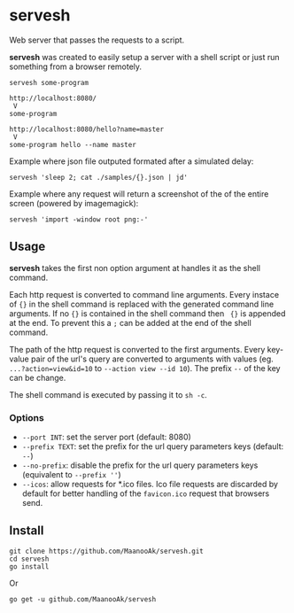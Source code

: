 # servesh

Web server that passes the requests to a script.

**servesh** was created to easily setup a server with a shell script or just run something from a browser remotely.

```
servesh some-program
```

```
http://localhost:8080/
 V
some-program
```

```
http://localhost:8080/hello?name=master
 V
some-program hello --name master
```

Example where json file outputed formated after a simulated delay:

```
servesh 'sleep 2; cat ./samples/{}.json | jd'
```

Example where any request will return a screenshot of the of the entire screen (powered by imagemagick):

```
servesh 'import -window root png:-'
```

## Usage

**servesh** takes the first non option argument at handles it as the shell command.

Each http request is converted to command line arguments. Every instace of `{}` in the shell command is replaced with the generated command line arguments. If no `{}` is contained in the shell command then ` {}` is appended at the end. To prevent this a `;` can be added at the end of the shell command.

The path of the http request is converted to the first arguments. Every key-value pair of the url's query are converted to arguments with values (eg. `...?action=view&id=10` to `--action view --id 10`). The prefix `--` of the key can be change.

The shell command is executed by passing it to `sh -c`.

### Options

- `--port INT`: set the server port (default: 8080)
- `--prefix TEXT`: set the prefix for the url query parameters keys (default: `--`)
- `--no-prefix`: disable the prefix for the url query parameters keys (equivalent to `--prefix ''`)
- `--icos`: allow requests for *.ico files. Ico file requests are discarded by default for better handling of the `favicon.ico` request that browsers send.


## Install

```
git clone https://github.com/MaanooAk/servesh.git
cd servesh
go install
```

Or

```
go get -u github.com/MaanooAk/servesh
```

